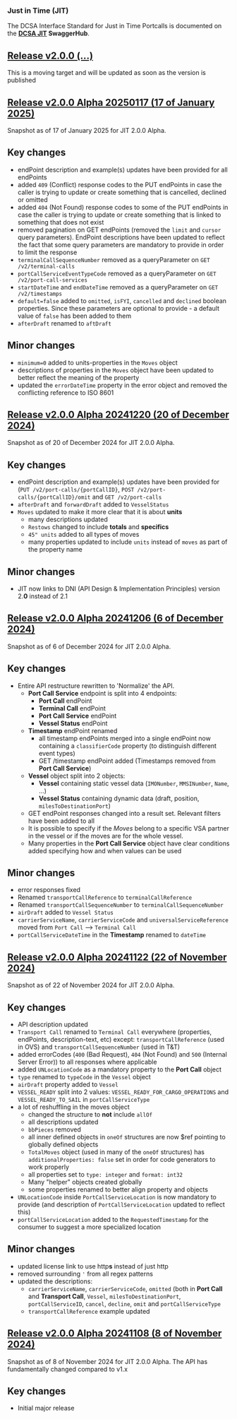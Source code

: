 ### Just in Time (JIT)

The DCSA Interface Standard for Just in Time Portcalls is documented on the **[DCSA JIT](https://app.swaggerhub.com/apis/dcsaorg/DCSA_JIT) SwaggerHub**.

<a name="v200"></a>[Release v2.0.0 (...)](https://app.swaggerhub.com/apis-docs/dcsaorg/DCSA_JIT/2.0.0)
---
This is a moving target and will be updated as soon as the version is published

<a name="v200A20250117"></a>[Release v2.0.0 Alpha 20250117 (17 of January 2025)](https://app.swaggerhub.com/apis-docs/dcsaorg/DCSA_JIT/2.0.0-Alpha-20250117)
---
Snapshot as of 17 of January 2025 for JIT 2.0.0 Alpha.
## Key changes
- endPoint description and example(s) updates have been provided for all endPoints
- added `409` (Conflict) response codes to the PUT endPoints in case the caller is trying to update or create something that is cancelled, declined or omitted
- added `404` (Not Found) response codes to some of the PUT endPoints in case the caller is trying to update or create something that is linked to something that does not exist
- removed pagination on GET endPoints (removed the `limit` and `cursor` query parameters). EndPoint descriptions have been updated to reflect the fact that some query parameters are mandatory to provide in order to limit the response
- `terminalCallSequenceNumber` removed as a queryParameter on `GET /v2/terminal-calls`
- `portCallServiceEventTypeCode` removed as a queryParameter on `GET /v2/port-call-services`
- `startDateTime` and `endDateTime` removed as a queryParameter on `GET /v2/timestamps`
- `default=false` added to `omitted`, `isFYI`, `cancelled` and `declined` boolean properties. Since these parameters are optional to provide - a default value of `false` has been added to them
- `afterDraft` renamed to `aftDraft`

## Minor changes
- `minimum=0` added to units-properties in the `Moves` object
- descriptions of properties in the `Moves` object have been updated to better reflect the meaning of the property
- updated the `errorDateTime` property in the error object and removed the conflicting reference to ISO 8601

<a name="v200A20241220"></a>[Release v2.0.0 Alpha 20241220 (20 of December 2024)](https://app.swaggerhub.com/apis-docs/dcsaorg/DCSA_JIT/2.0.0-Alpha-20241220)
---
Snapshot as of 20 of December 2024 for JIT 2.0.0 Alpha.
## Key changes
- endPoint description and example(s) updates have been provided for (`PUT /v2/port-calls/{portCallID}`, `POST /v2/port-calls/{portCallID}/omit` and `GET /v2/port-calls`
- `afterDraft` and `forwardDraft` added to `VesselStatus`
- `Moves` updated to make it more clear that it is about **units**
  - many descriptions updated
  - `Restows` changed to include **totals** and **specifics**
  - `45" units` added to all types of moves
  - many properties updated to include `units` instead of `moves` as part of the property name

## Minor changes
- JIT now links to DNI (API Design & Implementation Principles) version 2.**0** instead of 2.1

<a name="v200A20241206"></a>[Release v2.0.0 Alpha 20241206 (6 of December 2024)](https://app.swaggerhub.com/apis-docs/dcsaorg/DCSA_JIT/2.0.0-Alpha-20241206)
---
Snapshot as of 6 of December 2024 for JIT 2.0.0 Alpha.
## Key changes
- Entire API restructure rewritten to 'Normalize' the API.
  - **Port Call Service** endpoint is split into 4 endpoints:
    - **Port Call** endPoint
    - **Terminal Call** endPoint
    - **Port Call Service** endPoint
    - **Vessel Status** endPoint
  - **Timestamp** endPoint renamed
    - all timestamp endPoints merged into a single endPoint now containing a `classifierCode` property (to distinguish different event types)
    - GET /timestamp endPoint added (Timestamps removed from **Port Call Service**)
  - **Vessel** object split into 2 objects:
    - **Vessel** containing static vessel data (`IMONumber`, `MMSINumber`, `Name`, ...)
    - **Vessel Status** containing dynamic data (draft, position, `milesToDestinationPort`)
  - GET endPoint responses changed into a result set. Relevant filters have been added to all
  - It is possible to specify if the *Moves* belong to a specific VSA partner in the vessel or if the moves are for the whole vessel. 
  - Many properties in the **Port Call Service** object have clear conditions added specifying how and when values can be used

## Minor changes
  - error responses fixed
  - Renamed `transportCallReference` to `terminalCallReference`
  - Renamed `transportCallSequenceNumber` to `terminalCallSequenceNumber`
  - `airDraft` added to `Vessel Status`
  - `carrierServiceName`, `carrierServiceCode` and `universalServiceReference` moved from `Port Call` --> `Terminal Call`
  - `portCallServiceDateTime` in the **Timestamp** renamed to `dateTime`

<a name="v200A20241122"></a>[Release v2.0.0 Alpha 20241122 (22 of November 2024)](https://app.swaggerhub.com/apis-docs/dcsaorg/DCSA_JIT/2.0.0-Alpha-20241122)
---
Snapshot as of 22 of November 2024 for JIT 2.0.0 Alpha.
## Key changes
- API description updated
- `Transport Call` renamed to `Terminal Call` everywhere (properties, endPoints, description-text, etc) except: `transportCallReference` (used in OVS) and `transportCallSequenceNumber` (used in T&T)
- added errorCodes (`400` (Bad Request), `404` (Not Found) and `500` (Internal Server Error)) to all responses where applicable
- added `UNLocationCode` as a mandatory property to the **Port Call** object
- `type` renamed to `typeCode` in the `Vessel` object
- `airDraft` property added to `Vessel`
- `VESSEL_READY` split into 2 values: `VESSEL_READY_FOR_CARGO_OPERATIONS` and `VESSEL_READY_TO_SAIL` in `portCallServiceType`
- a lot of reshuffling in the moves object
  - changed the structure to **not** include `allOf`
  - all descriptions updated
  - `bbPieces` removed
  - all inner defined objects in `oneOf` structures are now $ref pointing to globally defined objects
  - `TotalMoves` object (used in many of the `oneOf` structures) has `additionalProperties: false` set in order for code generators to work properly
  - all properties set to `type: integer` and `format: int32`
  - Many "helper" objects created globally
  - some properties renamed to better align property and objects
- `UNLocationCode` inside `PortCallServiceLocation` is now mandatory to provide (and description of `PortCallServiceLocation` updated to reflect this)
- `portCallServiceLocation` added to the `RequestedTimestamp` for the consumer to suggest a more specialized location

## Minor changes
- updated license link to use http**s** instead of just http
- removed surrounding `'` from all regex patterns
- updated the descriptions:
  - `carrierServiceName`, `carrierServiceCode`, `omitted` (both in **Port Call** and **Transport Call**, `Vessel`, `milesToDestinationPort`, `portCallServiceID`, `cancel`, `decline`, `omit` and `portCallServiceType`
  - `transportCallReference` example updated

<a name="v200A20241108"></a>[Release v2.0.0 Alpha 20241108 (8 of November 2024)](https://app.swaggerhub.com/apis-docs/dcsaorg/DCSA_JIT/2.0.0-Alpha-20241108)
---
Snapshot as of 8 of November 2024 for JIT 2.0.0 Alpha. The API has fundamentally changed compared to v1.x
## Key changes
- Initial major release
